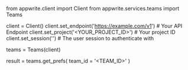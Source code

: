 from appwrite.client import Client
from appwrite.services.teams import Teams

client = Client()
client.set_endpoint('https://example.com/v1') # Your API Endpoint
client.set_project('<YOUR_PROJECT_ID>') # Your project ID
client.set_session('') # The user session to authenticate with

teams = Teams(client)

result = teams.get_prefs(
    team_id = '<TEAM_ID>'
)
